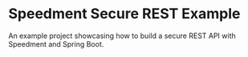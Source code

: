 # Speedment Secure REST Example
An example project showcasing how to build a secure REST API with Speedment and Spring Boot.
